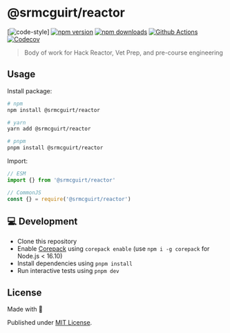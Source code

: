 # @srmcguirt/reactor
[![code-style]]
[![npm version][npm-version-src]][npm-version-href]
[![npm downloads][npm-downloads-src]][npm-downloads-href]
[![Github Actions][github-actions-src]][github-actions-href]
[![Codecov][codecov-src]][codecov-href]

> Body of work for Hack Reactor, Vet Prep, and pre-course engineering

## Usage

Install package:

```sh
# npm
npm install @srmcguirt/reactor

# yarn
yarn add @srmcguirt/reactor

# pnpm
pnpm install @srmcguirt/reactor
```

Import:

```js
// ESM
import {} from '@srmcguirt/reactor'

// CommonJS
const {} = require('@srmcguirt/reactor')
```

## 💻 Development

- Clone this repository
- Enable [Corepack](https://github.com/nodejs/corepack) using `corepack enable` (use `npm i -g corepack` for Node.js < 16.10)
- Install dependencies using `pnpm install`
- Run interactive tests using `pnpm dev`

## License

Made with 💛

Published under [MIT License](./LICENSE).

<!-- Badges -->
[code-style]: https://badgen.net/badge/code%20style/standard/f2a
[npm-version-src]: https://img.shields.io/npm/v/srmcguirt/reactor?style=flat-square
[npm-version-href]: https://npmjs.com/package/srmcguirt/reactor
[npm-downloads-src]: https://img.shields.io/npm/dm/srmcguirt/reactor?style=flat-square
[npm-downloads-href]: https://npmjs.com/package/srmcguirt/reactor
[github-actions-src]: https://img.shields.io/github/workflow/status/srmcguirt/reactor/ci/main?style=flat-square
[github-actions-href]: https://github.com/srmcguirt/reactor/actions?query=workflow%3Aci
[codecov-src]: https://img.shields.io/codecov/c/gh/srmcguirt/reactor/main?style=flat-square
[codecov-href]: https://codecov.io/gh/srmcguirt/reactor
